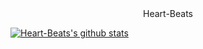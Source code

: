 <!--
**Heart-Beats/Heart-Beats** is a ✨ _special_ ✨ repository because its `README.md` (this file) appears on your GitHub profile.

Here are some ideas to get you started:

- 🔭 I’m currently working on ...
- 🌱 I’m currently learning ...
- 👯 I’m looking to collaborate on ...
- 🤔 I’m looking for help with ...
- 💬 Ask me about ...
- 📫 How to reach me: ...
- 😄 Pronouns: ...
- ⚡ Fun fact: ...
-->

<center>Heart-Beats </center>


[![Heart-Beats's github stats](https://github-readme-stats.vercel.app/api?username=Heart-Beats&show_icons=true&theme=tokyonight)](https://github.com/anuraghazra/github-readme-stats)
